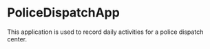 PoliceDispatchApp
=================

This application is used to record daily activities for a police dispatch center.
